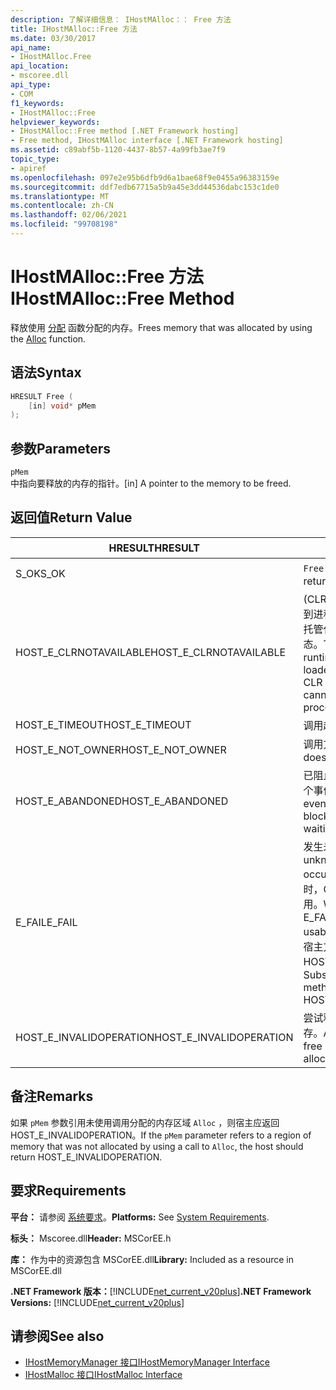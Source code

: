 ```yaml
---
description: 了解详细信息： IHostMAlloc：： Free 方法
title: IHostMAlloc::Free 方法
ms.date: 03/30/2017
api_name:
- IHostMAlloc.Free
api_location:
- mscoree.dll
api_type:
- COM
f1_keywords:
- IHostMAlloc::Free
helpviewer_keywords:
- IHostMAlloc::Free method [.NET Framework hosting]
- Free method, IHostMAlloc interface [.NET Framework hosting]
ms.assetid: c89abf5b-1120-4437-8b57-4a99fb3ae7f9
topic_type:
- apiref
ms.openlocfilehash: 097e2e95b6dfb9d6a1bae68f9e0455a96383159e
ms.sourcegitcommit: ddf7edb67715a5b9a45e3dd44536dabc153c1de0
ms.translationtype: MT
ms.contentlocale: zh-CN
ms.lasthandoff: 02/06/2021
ms.locfileid: "99708198"
---
```

# <a name="ihostmallocfree-method"></a><span data-ttu-id="0b177-103">IHostMAlloc::Free 方法</span><span class="sxs-lookup"><span data-stu-id="0b177-103">IHostMAlloc::Free Method</span></span>

<span data-ttu-id="0b177-104">释放使用 [分配](ihostmalloc-alloc-method.md) 函数分配的内存。</span><span class="sxs-lookup"><span data-stu-id="0b177-104">Frees memory that was allocated by using the [Alloc](ihostmalloc-alloc-method.md) function.</span></span>  
  
## <a name="syntax"></a><span data-ttu-id="0b177-105">语法</span><span class="sxs-lookup"><span data-stu-id="0b177-105">Syntax</span></span>  
  
```cpp  
HRESULT Free (  
    [in] void* pMem  
);  
```  
  
## <a name="parameters"></a><span data-ttu-id="0b177-106">参数</span><span class="sxs-lookup"><span data-stu-id="0b177-106">Parameters</span></span>  

 `pMem`  
 <span data-ttu-id="0b177-107">中指向要释放的内存的指针。</span><span class="sxs-lookup"><span data-stu-id="0b177-107">[in] A pointer to the memory to be freed.</span></span>  
  
## <a name="return-value"></a><span data-ttu-id="0b177-108">返回值</span><span class="sxs-lookup"><span data-stu-id="0b177-108">Return Value</span></span>  
  
|<span data-ttu-id="0b177-109">HRESULT</span><span class="sxs-lookup"><span data-stu-id="0b177-109">HRESULT</span></span>|<span data-ttu-id="0b177-110">说明</span><span class="sxs-lookup"><span data-stu-id="0b177-110">Description</span></span>|  
|-------------|-----------------|  
|<span data-ttu-id="0b177-111">S_OK</span><span class="sxs-lookup"><span data-stu-id="0b177-111">S_OK</span></span>|<span data-ttu-id="0b177-112">`Free` 已成功返回。</span><span class="sxs-lookup"><span data-stu-id="0b177-112">`Free` returned successfully.</span></span>|  
|<span data-ttu-id="0b177-113">HOST_E_CLRNOTAVAILABLE</span><span class="sxs-lookup"><span data-stu-id="0b177-113">HOST_E_CLRNOTAVAILABLE</span></span>|<span data-ttu-id="0b177-114"> (CLR) 的公共语言运行时未加载到进程中，或 CLR 处于无法运行托管代码或成功处理调用的状态。</span><span class="sxs-lookup"><span data-stu-id="0b177-114">The common language runtime (CLR) has not been loaded into a process, or the CLR is in a state in which it cannot run managed code or process the call successfully.</span></span>|  
|<span data-ttu-id="0b177-115">HOST_E_TIMEOUT</span><span class="sxs-lookup"><span data-stu-id="0b177-115">HOST_E_TIMEOUT</span></span>|<span data-ttu-id="0b177-116">调用超时。</span><span class="sxs-lookup"><span data-stu-id="0b177-116">The call timed out.</span></span>|  
|<span data-ttu-id="0b177-117">HOST_E_NOT_OWNER</span><span class="sxs-lookup"><span data-stu-id="0b177-117">HOST_E_NOT_OWNER</span></span>|<span data-ttu-id="0b177-118">调用方不拥有该锁。</span><span class="sxs-lookup"><span data-stu-id="0b177-118">The caller does not own the lock.</span></span>|  
|<span data-ttu-id="0b177-119">HOST_E_ABANDONED</span><span class="sxs-lookup"><span data-stu-id="0b177-119">HOST_E_ABANDONED</span></span>|<span data-ttu-id="0b177-120">已阻止的线程或纤程正在等待某个事件时，该事件被取消。</span><span class="sxs-lookup"><span data-stu-id="0b177-120">An event was canceled while a blocked thread or fiber was waiting on it.</span></span>|  
|<span data-ttu-id="0b177-121">E_FAIL</span><span class="sxs-lookup"><span data-stu-id="0b177-121">E_FAIL</span></span>|<span data-ttu-id="0b177-122">发生未知的灾难性故障。</span><span class="sxs-lookup"><span data-stu-id="0b177-122">An unknown catastrophic failure occurred.</span></span> <span data-ttu-id="0b177-123">当方法返回 E_FAIL 时，CLR 在该进程内将不再可用。</span><span class="sxs-lookup"><span data-stu-id="0b177-123">When a method returns E_FAIL, the CLR is no longer usable within the process.</span></span> <span data-ttu-id="0b177-124">对宿主方法的后续调用会返回 HOST_E_CLRNOTAVAILABLE。</span><span class="sxs-lookup"><span data-stu-id="0b177-124">Subsequent calls to hosting methods return HOST_E_CLRNOTAVAILABLE.</span></span>|  
|<span data-ttu-id="0b177-125">HOST_E_INVALIDOPERATION</span><span class="sxs-lookup"><span data-stu-id="0b177-125">HOST_E_INVALIDOPERATION</span></span>|<span data-ttu-id="0b177-126">尝试释放未通过主机分配的内存。</span><span class="sxs-lookup"><span data-stu-id="0b177-126">An attempt was made to free memory that was not allocated through the host.</span></span>|  
  
## <a name="remarks"></a><span data-ttu-id="0b177-127">备注</span><span class="sxs-lookup"><span data-stu-id="0b177-127">Remarks</span></span>  

 <span data-ttu-id="0b177-128">如果 `pMem` 参数引用未使用调用分配的内存区域 `Alloc` ，则宿主应返回 HOST_E_INVALIDOPERATION。</span><span class="sxs-lookup"><span data-stu-id="0b177-128">If the `pMem` parameter refers to a region of memory that was not allocated by using a call to `Alloc`, the host should return HOST_E_INVALIDOPERATION.</span></span>  
  
## <a name="requirements"></a><span data-ttu-id="0b177-129">要求</span><span class="sxs-lookup"><span data-stu-id="0b177-129">Requirements</span></span>  

 <span data-ttu-id="0b177-130">**平台：** 请参阅 [系统要求](../../get-started/system-requirements.md)。</span><span class="sxs-lookup"><span data-stu-id="0b177-130">**Platforms:** See [System Requirements](../../get-started/system-requirements.md).</span></span>  
  
 <span data-ttu-id="0b177-131">**标头：** Mscoree.dll</span><span class="sxs-lookup"><span data-stu-id="0b177-131">**Header:** MSCorEE.h</span></span>  
  
 <span data-ttu-id="0b177-132">**库：** 作为中的资源包含 MSCorEE.dll</span><span class="sxs-lookup"><span data-stu-id="0b177-132">**Library:** Included as a resource in MSCorEE.dll</span></span>  
  
 <span data-ttu-id="0b177-133">**.NET Framework 版本：**[!INCLUDE[net_current_v20plus](../../../../includes/net-current-v20plus-md.md)]</span><span class="sxs-lookup"><span data-stu-id="0b177-133">**.NET Framework Versions:** [!INCLUDE[net_current_v20plus](../../../../includes/net-current-v20plus-md.md)]</span></span>  
  
## <a name="see-also"></a><span data-ttu-id="0b177-134">请参阅</span><span class="sxs-lookup"><span data-stu-id="0b177-134">See also</span></span>

- [<span data-ttu-id="0b177-135">IHostMemoryManager 接口</span><span class="sxs-lookup"><span data-stu-id="0b177-135">IHostMemoryManager Interface</span></span>](ihostmemorymanager-interface.md)
- [<span data-ttu-id="0b177-136">IHostMalloc 接口</span><span class="sxs-lookup"><span data-stu-id="0b177-136">IHostMalloc Interface</span></span>](ihostmalloc-interface.md)
